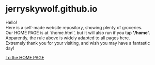 # jerryskywolf.github.io
Hello!   
Here is a self-made website repository, showing plenty of groceries.  
Our HOME PAGE is at '/home.html', but it will also run if you tap <b>'/home'</b>.  
Apparently, the rule above is widely adapted to all pages here.  
Extremely thank you for your visiting, and wish you may have a fantastic day!  

<a href='jerryskywolf.github.io/home.html'>To the HOME PAGE</a>
